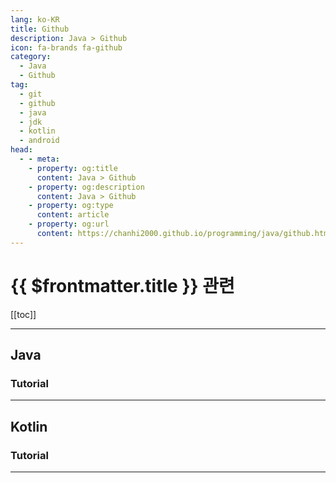 ```yaml
---
lang: ko-KR
title: Github
description: Java > Github
icon: fa-brands fa-github
category: 
  - Java 
  - Github
tag: 
  - git
  - github
  - java
  - jdk
  - kotlin
  - android
head:
  - - meta:
    - property: og:title
      content: Java > Github
    - property: og:description
      content: Java > Github
    - property: og:type
      content: article  
    - property: og:url
      content: https://chanhi2000.github.io/programming/java/github.html
---
```


# {{ $frontmatter.title }} 관련

[[toc]]

---

## <VPIcon icon="fa-brands fa-java"/>Java

<MyGithubItems jsonName="lang-java" />

### Tutorial

<MyGithubItems jsonName="lang-java-tut" />

---

## <VPIcon icon="iconfont icon-kotlin"/>Kotlin

<MyGithubItems jsonName="lang-kotiln" />

### Tutorial

<MyGithubItems jsonName="lang-kotiln-tut" />

---

<TagLinks />
